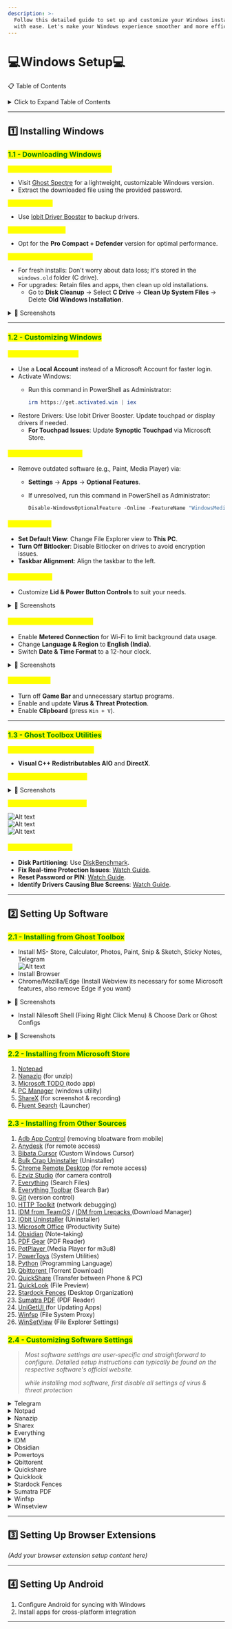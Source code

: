 ```yaml
---
description: >-
  Follow this detailed guide to set up and customize your Windows installation
  with ease. Let's make your Windows experience smoother and more efficient! 🚀
---
```


# 💻Windows Setup💻

📋 Table of Contents

<details>

<summary>Click to Expand Table of Contents</summary>

1. [Installing Windows](./#1-installing-windows)
   * [Downloading Windows](./#id-11-downloading-windows)
   * [Customizing Windows](./#id-12-customizing-windows)
   * [Ghost Toolbox Utilities](./#id-13-ghost-toolbox-utilities)
2. [Setting Up Software](./#id-2-setting-up-software)

* [Installing from Ghost Toolbox](./#id-2.1-installing-from-ghost-toolbox)
* [Installing from Microsoft Store](./#id-2.2-installing-from-microsoft-store)
* [Installing from Other Sources](./#id-2.3-installing-from-other-sources)
* [Customizing Software Settings](./#id-2.4-customizing-software-settings)

3. [Setting Up Browser](./#id-3-setting-up-browser-extensions)
4. [Setting Up Android](./#4-setting-up-android)

</details>

***

## 1️⃣ Installing Windows <a href="#id-1-installing-windows" id="id-1-installing-windows"></a>

### <mark style="color:green;">1.1 - Downloading Windows</mark> <a href="#id-11-downloading-windows" id="id-11-downloading-windows"></a>

<mark style="color:yellow;">**Download a Custom Windows Build**</mark>

* Visit [Ghost Spectre](https://ghostclouds.xyz/wp/w11-24h2-pro/) for a lightweight, customizable Windows version.
* Extract the downloaded file using the provided password.

<mark style="color:yellow;">**Backup Drivers**</mark>

* Use [Iobit Driver Booster](https://www.teamos.xyz/search/1847348/?q=iobit+driver+booster\&o=date) to backup drivers.

<mark style="color:yellow;">**Choose the Version**</mark>

* Opt for the **Pro Compact + Defender** version for optimal performance.

<mark style="color:yellow;">**Fresh Installation or Upgrade**</mark>

* For fresh installs: Don't worry about data loss; it's stored in the `windows.old` folder (C drive).
* For upgrades: Retain files and apps, then clean up old installations.
  * Go to **Disk Cleanup** → Select **C Drive** → **Clean Up System Files** → Delete **Old Windows Installation**.

<details>

<summary>📸 Screenshots</summary>

![Alt text](https://imgur.com/3NWJxxf.png)\
![Alt text](https://imgur.com/clGR79b.png)\
![Alt text](https://imgur.com/KmzNUJ2.png)

</details>

***

### <mark style="color:green;">1.2 - Customizing Windows</mark> <a href="#id-12-customizing-windows" id="id-12-customizing-windows"></a>

#### <mark style="color:yellow;">General Customizations</mark> <a href="#id-12-general-customizations" id="id-12-general-customizations"></a>

* Use a **Local Account** instead of a Microsoft Account for faster login.
* Activate Windows:
  *   Run this command in PowerShell as Administrator:

      ```powershell
      irm https://get.activated.win | iex
      ```
* Restore Drivers: Use Iobit Driver Booster. Update touchpad or display drivers if needed.
  * **For Touchpad Issues**: Update **Synoptic Touchpad** via Microsoft Store.

#### <mark style="color:yellow;">Remove Legacy Software</mark> <a href="#id-12-remove-legacy-software" id="id-12-remove-legacy-software"></a>

* Remove outdated software (e.g., Paint, Media Player) via:
  * **Settings** → **Apps** → **Optional Features**.
  *   If unresolved, run this command in PowerShell as Administrator:

      ```powershell
      Disable-WindowsOptionalFeature -Online -FeatureName "WindowsMediaPlayer" -NoRestart
      ```

#### <mark style="color:yellow;">UI Preferences</mark> <a href="#id-12-ui-preferences" id="id-12-ui-preferences"></a>

* **Set Default View**: Change File Explorer view to **This PC**.
* **Turn Off Bitlocker**: Disable Bitlocker on drives to avoid encryption issues.
* **Taskbar Alignment**: Align the taskbar to the left.

#### <mark style="color:yellow;">Power Settings</mark> <a href="#id-12-power-settings" id="id-12-power-settings"></a>

* Customize **Lid & Power Button Controls** to suit your needs.

<details>

<summary>📸 Screenshots</summary>

![Alt text](https://imgur.com/9fQf7AX.png)\
![Alt text](https://imgur.com/CL5N7yH.png)\
![Alt text](https://imgur.com/B7xY3VD.png)\
![Alt text](https://imgur.com/1fO2NmH.png)

</details>

#### <mark style="color:yellow;">Network and Region Settings</mark> <a href="#id-12-network-and-region-settings" id="id-12-network-and-region-settings"></a>

* Enable **Metered Connection** for Wi-Fi to limit background data usage.
* Change **Language & Region** to **English (India)**.
* Switch **Date & Time Format** to a 12-hour clock.

<details>

<summary>📸 Screenshots</summary>

![Alt text](https://imgur.com/JXWvF9U.png)\
![Alt text](https://imgur.com/NMWyoeI.png)

</details>

#### <mark style="color:yellow;">Other Settings</mark> <a href="#id-12-other-settings" id="id-12-other-settings"></a>

* Turn off **Game Bar** and unnecessary startup programs.
* Enable and update **Virus & Threat Protection**.
* Enable **Clipboard** (press `Win + V`).

***

### <mark style="color:green;">1.3 - Ghost Toolbox Utilities</mark> <a href="#id-13-ghost-toolbox-utilities" id="id-13-ghost-toolbox-utilities"></a>

<mark style="color:yellow;">**Install essential components:**</mark>

* **Visual C++ Redistributables AIO** and **DirectX**.

<mark style="color:yellow;">**Set up Windows Recovery:**</mark>

<details>

<summary>📸 Screenshots</summary>

![Alt text](https://imgur.com/sNDlnfe.png)\
![Alt text](https://imgur.com/wP7gz44.png)\
![Alt text](https://imgur.com/n1i5c3G.png)\
![Alt text](https://imgur.com/LXtIlcR.png)\
![Alt text](https://imgur.com/PS8u0Kt.png)

</details>

<mark style="color:yellow;">**Turn off Search Highlights:**</mark>

![Alt text](https://imgur.com/7P9xzpe.png)\
![Alt text](https://imgur.com/bW6U9KV.png)\
![Alt text](https://imgur.com/EVXdfti.png)

#### <mark style="color:yellow;">Additional Resources:</mark>

* **Disk Partitioning**: Use [DiskBenchmark](https://www.diskgenius.com/free.php).
* **Fix Real-time Protection Issues**: [Watch Guide](https://www.youtube.com/watch?v=B22FMrO-vYM).
* **Reset Password or PIN**: [Watch Guide](https://www.youtube.com/watch?v=-0crAEE-6hA).
* **Identify Drivers Causing Blue Screens**: [Watch Guide](https://www.youtube.com/watch?v=Dw266cVGXic).

***

## 2️⃣ Setting Up Software <a href="#id-2-setting-up-software" id="id-2-setting-up-software"></a>

### <mark style="color:green;">2.1 - Installing from Ghost Toolbox</mark>

* Install MS- Store, Calculator, Photos, Paint, Snip & Sketch, Sticky Notes, Telegram\
  ![Alt text](https://imgur.com/7YmOo34.png)
* Install Browser
* Chrome/Mozilla/Edge (Install Webview its necessary for some Microsoft features, also remove Edge if you want)

<details>

<summary>📸 Screenshots</summary>

![Alt text](https://imgur.com/OIPzZd1.png)\
![Alt text](https://imgur.com/D2Lh7A8.png)\
![Alt text](https://imgur.com/Ber3MVF.png)

</details>

* Install Nilesoft Shell (Fixing Right Click Menu) & Choose Dark or Ghost Configs

<details>

<summary>📸 Screenshots</summary>

![Alt text](https://imgur.com/A2iwJnQ.png)\
![Alt text](https://imgur.com/r2WwynK.png)\
![Alt text](https://imgur.com/WZNPOq3.png)

</details>

### <mark style="color:green;">2.2 - Installing from Microsoft Store</mark>

1. [Notepad](https://apps.microsoft.com/detail/9MSMLRH6LZF3?hl=en-us\&gl=IN\&ocid=pdpshare)
2. [Nanazip](https://apps.microsoft.com/detail/9N8G7TSCL18R?hl=en\&gl=IN\&ocid=pdpshare) (for unzip)
3. [Microsoft TODO ](https://apps.microsoft.com/detail/9nblggh5r558?hl=en-US\&gl=US)(todo app)
4. [PC Manager](https://apps.microsoft.com/detail/9pm860492szd?hl=en-US\&gl=US) (windows utility)
5. [ShareX](https://apps.microsoft.com/detail/9NBLGGH4Z1SP?hl=en-us\&gl=IN\&ocid=pdpshare) (for screenshot & recording)
6. [Fluent Search](https://apps.microsoft.com/detail/9NK1HLWHNP8S?hl=en-us\&gl=IN\&ocid=pdpshare) (Launcher)

### <mark style="color:green;">2.3 - Installing from Other Sources</mark>

1. [Adb App Control](https://adbappcontrol.com/en/#download) (removing bloatware from mobile)
2. [Anydesk](https://anydesk.com/) (for remote access)
3. [Bibata Cursor](https://github.com/ful1e5/Bibata_Cursor) (Custom Windows Cursor)
4. [Bulk Crap Uninstaller](https://www.bcuninstaller.com/) (Uninstaller)
5. [Chrome Remote Desktop](https://remotedesktop.google.com/) (for remote access)
6. [Ezviz Studio](https://support.ezviz.com/download) (for camera control)
7. [Everything](https://www.voidtools.com/) (Search Files)
8. [Everything Toolbar](https://github.com/srwi/EverythingToolbar) (Search Bar)
9. [Git](https://git-scm.com/) (version control)
10. [HTTP Toolkit](https://httptoolkit.com/) (network debugging)
11. [IDM from TeamOS](https://www.teamos.xyz/search/1848235/?q=internet+download+manager\&o=date) / [IDM from Lrepacks ](https://lrepacks.net/repaki-programm-dlya-interneta/56-internet-download-manager-repack.html)(Download Manager)
12. [IObit Uninstaller](https://www.teamos.xyz/search/1848240/?q=Iobit+uninstaller\&o=date) (Uninstaller)
13. [Microsoft Office](https://filecr.com/windows/office-c2r-install/) (Productivity Suite)
14. [Obsidian](https://obsidian.md/) (Note-taking)
15. [PDF Gear](https://pdfgear.com/) (PDF Reader)
16. [PotPlayer ](https://potplayer.daum.net/)(Media Player for m3u8)
17. [PowerToys](https://learn.microsoft.com/en-us/windows/powertoys/) (System Utilities)
18. [Python](https://www.python.org/) (Programming Language)
19. [Qbittorent ](https://www.qbittorrent.org/download)(Torrent Download)
20. [QuickShare](https://www.android.com/intl/en_in/better-together/quick-share-app/) (Transfer between Phone & PC)
21. [QuickLook](https://pooi.moe/QuickLook/) (File Preview)
22. [Stardock Fences](https://www.teamos.xyz/search/1869120/?q=stardock+fences\&o=date) (Desktop Organization)
23. [Sumatra PDF](https://www.sumatrapdfreader.org/) (PDF Reader)
24. [UniGetUI ](https://github.com/marticliment/UniGetUI)(for Updating Apps)
25. [Winfsp](https://winfsp.dev/) (File System Proxy)
26. [WinSetView](https://github.com/LesFerch/WinSetView) (File Explorer Settings)

### <mark style="color:green;">2.4 - Customizing Software Settings</mark>

> _Most software settings are user-specific and straightforward to configure. Detailed setup instructions can typically be found on the respective software's official website._
>
> _while installing mod software, first disable all settings of virus & threat protection_

<details>

<summary>Telegram</summary>

* Settings -> Advanced Settings -> Ask Path to Download

</details>

<details>

<summary>Notpad</summary>

* Settings -> Opening Notpad ->  When Notpad Starts -> start new session & discard unsaved changes

</details>

<details>

<summary>Nanazip</summary>

<img src="https://i.imgur.com/nQrwqrb.png" alt="" data-size="original">

</details>

<details>

<summary>Sharex</summary>

* Settings -> Application Settings -> Settings -> Import [this](https://cdn.jsdelivr.net/gh/mlwbd/Zahid-Windows-Setup@main/Windows%20App%20Settings/ShareX-17.0.0-backup.sxb)
* Change Screenshot Folders to Pictures
* Add Shortcut to Desktop

</details>

<details>

<summary>Everything</summary>

* Set new window hotkey to `ctrl + space`&#x20;
* set view to large files for better view
* paste [this ](https://cdn.jsdelivr.net/gh/mlwbd/Zahid-Windows-Setup@main/Windows%20App%20Settings/Everything.ini)file to _%APPDATA%\Everything_

</details>

<details>

<summary>IDM</summary>

* Use[ IDM Backup Manager](https://www.softpedia.com/get/PORTABLE-SOFTWARE/System/Backup-and-Recovery/Portable-IDM-Backup-Manager.shtml#download) for backup-restore settings
* Use [this ](https://raw.githubusercontent.com/mlwbd/Zahid-Windows-Setup/refs/heads/main/Windows%20App%20Settings/IDM_6.4x_Crack_v19.7.exe)tool by Ali.dbg to update and other utility
* Downloads -> Option -> Connection -> Max Connection = 2

</details>

<details>

<summary>Obsidian</summary>

* Just keep the  `.obsidian/` folder same across devices it will bring all settings with notes and with extensions. and extension setup is available on there respective github page.
* for more obsidian setup visit this [Youtube Channel](https://youtu.be/rAkerV8rlow?si=_ZqKoBLCcc8sHTdo) & his [Github](https://github.com/CyanVoxel?tab=repositories).
* download my [obsidian folder ](https://raw.githubusercontent.com/mlwbd/Zahid-Windows-Setup/refs/heads/main/Windows%20App%20Settings/obsidian-backup.7z)zip , it does not contain data.json for google drive sync plugin
* [checkout ](https://github.com/stravo1/obsidian-gdrive-sync)how to setup google drive plugin

<img src="https://i.imgur.com/EuY5red.png" alt="" data-size="original">

</details>

<details>

<summary>Powertoys</summary>

* Just turn on apps which you will need
* File Locksmith & Power Renamer

</details>

<details>

<summary>Qbittorent</summary>

* Turn of seeding after complete download and remove the file from the list

</details>

<details>

<summary>Quickshare</summary>

* Download directory to Desktop

</details>

<details>

<summary>Quicklook</summary>

* Install [Plugins](https://github.com/QL-Win/QuickLook/wiki/Available-Plugins)

</details>

<details>

<summary>Stardock Fences</summary>

* How to [backup & Restore](https://support.stardock.com/space/SHC/1416429609/Backup+of+Fences+Configuration+Settings)
* Restore HKCU & HKLM [registry entries](https://raw.githubusercontent.com/mlwbd/Zahid-Windows-Setup/main/Windows%20App%20Settings/Fences%20Registry.7z) .

</details>

<details>

<summary>Sumatra PDF</summary>

* Settings -> Advanced Options -> Paste All content from [this ](https://raw.githubusercontent.com/mlwbd/Zahid-Windows-Setup/refs/heads/main/Windows%20App%20Settings/SumatraPDF-settings.txt)& Save.

</details>

<details>

<summary>Winfsp</summary>

* Download [Rclone](https://rclone.org/downloads/) & setup google drive with onscreen prompts ([get help](https://rclone.org/drive/)).
* Create Rclone config by opening CMD at `C:\Users\Zahid\Downloads\Programs\rclone-v1.67.0-windows-amd64`
* Mount rclone by opening cmd at same location/config location and type&#x20;
* `rclone mount gtb: X:`

</details>

<details>

<summary>Winsetview</summary>

* I prefer tiles view, sort by name & group none.
* Download [this ](https://raw.githubusercontent.com/mlwbd/Zahid-Windows-Setup/refs/heads/main/Windows%20App%20Settings/Backup-Winsetview.7z)registry -> place it to `C:\Users\Zahid\AppData\Roaming\WinSetView\Backup`
* &#x20;Restore through app.

</details>

***

## 3️⃣ Setting Up Browser Extensions <a href="#id-3-setting-up-browser-extensions" id="id-3-setting-up-browser-extensions"></a>

_(Add your browser extension setup content here)_

***

## 4️⃣ Setting Up Android <a href="#id-4-setting-up-android" id="id-4-setting-up-android"></a>

1. Configure Android for syncing with Windows
2. Install apps for cross-platform integration

***
